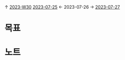 
↑ [2023-W30](2023-W30.md)
[2023-07-25](2023-07-25.md) ← 2023-07-26 → [2023-07-27](2023-07-27.md)


# 목표



# 노트




